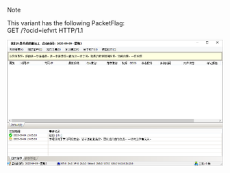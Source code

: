 > [!NOTE]  
> This variant has the following PacketFlag:  
> GET /?ocid=iefvrt HTTP/1.1  
  
![Screenshot](https://raw.githubusercontent.com/Cryakl/Ultimate-RAT-Collection/refs/heads/main/Gh0stRat/EvolutionaryPerson/Screenshot.png)
